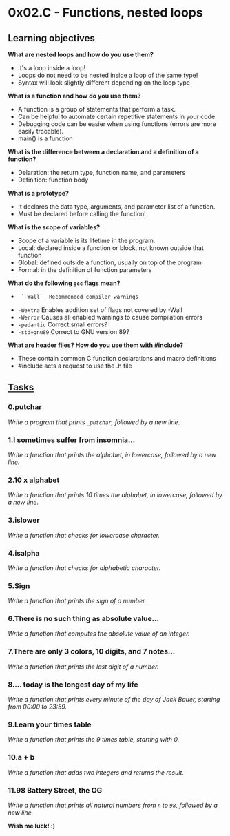 # 0x02.C - Functions, nested loops

## Learning objectives

**What are nested loops and how do you use them?**
- It's a loop inside a loop!
- Loops do not need to be nested inside a loop of the same type!
- Syntax will look slightly different depending on the loop type

**What is a function and how do you use them?**
- A function is a group of statements that perform a task.
- Can be helpful to automate certain repetitive statements in your code.
- Debugging code can be easier when using functions (errors are more easily tracable).
- main() is a function

**What is the difference between a declaration and a definition of a function?**
- Delaration: the return type, function name, and parameters
- Definition: function body

**What is a prototype?**
- It declares the data type, arguments, and parameter list of a function.
- Must be declared before calling the function!

**What is the scope of variables?**
- Scope of a variable is its lifetime in the program.
- Local: declared inside a function or block, not known outside that function
- Global: defined outside a function, usually on top of the program
- Formal: in the definition of function parameters

**What do the following `gcc` flags mean?**
-      `-Wall`  Recommended compiler warnings 
-    `-Wextra`  Enables addition set of flags not covered by -Wall
-    `-Werror`  Causes all enabled warnings to cause compilation errors
-  `-pedantic`  Correct small errors?
- `-std=gnu89`  Correct to GNU version 89?

**What are header files? How do you use them with #include?**
- These contain common C function declarations and macro definitions
- #include acts a request to use the .h file

## [Tasks]("https://intranet.hbtn.io/projects/1121")

### 0.putchar
*Write a program that prints `_putchar`, followed by a new line.*

### 1.I sometimes suffer from insomnia...
*Write a function that prints the alphabet, in lowercase, followed by a new line.*

### 2.10 x alphabet
*Write a function that prints 10 times the alphabet, in lowercase, followed by a new line.*

### 3.islower
*Write a function that checks for lowercase character.*

### 4.isalpha
*Write a function that checks for alphabetic character.*

### 5.Sign
*Write a function that prints the sign of a number.*

### 6.There is no such thing as absolute value...
*Write a function that computes the absolute value of an integer.*

### 7.There are only 3 colors, 10 digits, and 7 notes...
*Write a function that prints the last digit of a number.*

### 8.... today is the longest day of my life
*Write a function that prints every minute of the day of Jack Bauer, starting from 00:00 to 23:59.*

### 9.Learn your times table
*Write a function that prints the 9 times table, starting with 0.*

### 10.a + b
*Write a function that adds two integers and returns the result.*

### 11.98 Battery Street, the OG
*Write a function that prints all natural numbers from `n` to `98`, followed by a new line.*

**Wish me luck! :)**

